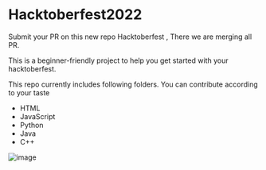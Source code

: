 # Hacktoberfest2022

Submit your PR on this new repo Hacktoberfest , There we are merging all PR.

This is a beginner-friendly project to help you get started with your hacktoberfest.

This repo currently includes following folders. You can contribute according to your taste

* HTML
* JavaScript
* Python
* Java
* C++

![image](https://user-images.githubusercontent.com/87895707/195359410-5babce6b-9e68-42ae-aae0-5a31502a104c.png)
